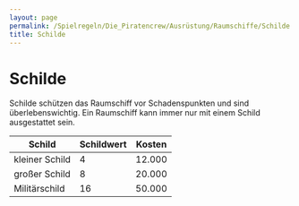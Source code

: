 ```yaml
---
layout: page
permalink: /Spielregeln/Die_Piratencrew/Ausrüstung/Raumschiffe/Schilde
title: Schilde
---
```


# Schilde

Schilde schützen das Raumschiff vor Schadenspunkten und sind überlebenswichtig. Ein Raumschiff kann immer nur mit einem Schild ausgestattet sein.

<table>
<thead>
<tr><th>Schild</th><th>Schildwert</th><th>Kosten</th></tr>
</thead>
<tbody>
<tr><td>kleiner Schild</td><td>4</td><td>12.000</td></tr>
<tr><td>großer Schild</td><td>8</td><td>20.000</td></tr>
<tr><td>Militärschild</td><td>16</td><td>50.000</td></tr>
</tbody>
</table>
